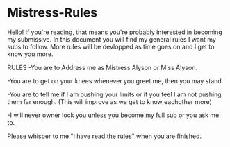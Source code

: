 # Mistress-Rules

Hello! If you're reading, that means you're probably interested in becoming my submissive. In this document you will find my general rules I want my subs to follow. More rules will be devlopped as time goes on and I get to know you more.


RULES
-You are to Address me as Mistress Alyson or Miss Alyson.

-You are to get on your knees whenever you greet me, then you may stand.

-You are to tell me if I am pushing your limits or if you feel I am not pushing them far enough. (This will improve as we get to know eachother more)

-I will never owner lock you unless you become my full sub or you ask me to.

Please whisper to me "I have read the rules" when you are finished.
